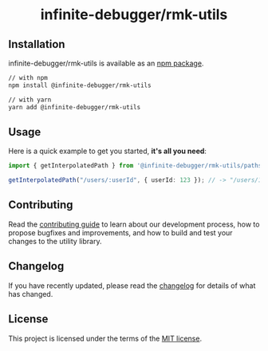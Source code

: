 <h1 align="center">infinite-debugger/rmk-utils</h1>

## Installation

infinite-debugger/rmk-utils is available as an [npm package](https://www.npmjs.com/package/@infinite-debugger/rmk-utils).

```sh
// with npm
npm install @infinite-debugger/rmk-utils

// with yarn
yarn add @infinite-debugger/rmk-utils
```

## Usage

Here is a quick example to get you started, **it's all you need**:

```ts
import { getInterpolatedPath } from '@infinite-debugger/rmk-utils/paths';

getInterpolatedPath("/users/:userId", { userId: 123 }); // -> "/users/123"
```

## Contributing

Read the [contributing guide](/CONTRIBUTING.md) to learn about our development process, how to propose bugfixes and improvements, and how to build and test your changes to the utility library.

## Changelog

If you have recently updated, please read the [changelog](https://github.com/rmkasendwa/rmk-utils/releases) for details of what has changed.

## License

This project is licensed under the terms of the
[MIT license](/LICENSE).
